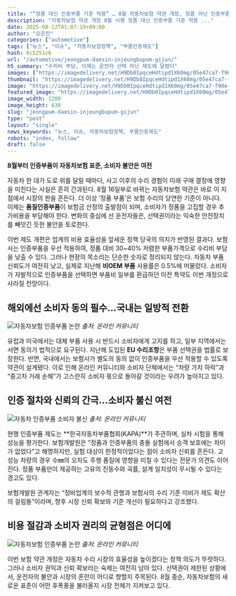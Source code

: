 ```yaml
---
title: "“정품 대신 인증부품 기준 적용” … 8월 자동차보험 약관 개정, 정품 아닌 인증부품 의무화에 운전자들 ‘반발’"
description: "자동차보험 약관 개정 8월 시행 정품 대신 인증부품 기준 적용 ..."
date: 2025-08-12T01:07:19+09:00
author: "오은진"
categories: ["automotive"]
tags: ["뉴스", "이슈", "자동차보험정책", "부품인증제도"]
hash: 6c5251c6
url: "/automotive/jeongpum-daesin-injeungbupum-gijun/"
h5_summary: "수리비 부담, 이제는 운전자 선택 아닌 제도에 달렸다"
images: ["https://imagedelivery.net/H9Db0IpqceHdtipd1X60mg/05e47ca7-f90e-482b-53b1-9e8f8304dc00/public", "https://imagedelivery.net/H9Db0IpqceHdtipd1X60mg/27d20b09-ebc0-49c4-5279-a0269fecc800/public", "https://imagedelivery.net/H9Db0IpqceHdtipd1X60mg/d451c5eb-c00e-47c9-fca2-872e731c5400/public", "https://imagedelivery.net/H9Db0IpqceHdtipd1X60mg/c8542213-7961-458c-c25f-f9f4c2a7b200/public"]
thumbnail: "https://imagedelivery.net/H9Db0IpqceHdtipd1X60mg/05e47ca7-f90e-482b-53b1-9e8f8304dc00/public"
image: "https://imagedelivery.net/H9Db0IpqceHdtipd1X60mg/05e47ca7-f90e-482b-53b1-9e8f8304dc00/public"
featured_image: "https://imagedelivery.net/H9Db0IpqceHdtipd1X60mg/05e47ca7-f90e-482b-53b1-9e8f8304dc00/public"
image_width: 1200
image_height: 630
slug: "jeongpum-daesin-injeungbupum-gijun"
type: "post"
layout: "single"
news_keywords: "뉴스, 이슈, 자동차보험정책, 부품인증제도"
robots: "index, follow"
draft: false
---
```


**8월부터 인증부품이 자동차보험 표준, 소비자 불안은 여전**

자동차 한 대가 도로 위를 달릴 때마다, 사고 이후의 수리 경험이 미래 구매 결정에 영향을 미친다는 사실은 흔히 간과된다. 8월 16일부로 바뀌는 자동차보험 약관은 바로 이 지점에서 시장의 판을 흔든다. 더 이상 ‘정품 부품’은 보험 수리의 당연한 기준이 아니다. 이제는 **품질인증부품**이 보험금 산정의 출발점이 되며, 소비자가 정품을 고집할 경우 추가비용을 부담해야 한다. 변화의 중심에 선 운전자들은, 선택권이라는 익숙한 안전장치를 빼앗긴 듯한 불안을 토로한다.

이번 제도 개편은 업계의 비용 효율성을 앞세운 정책 당국의 의지가 반영된 결과다. 보험사는 인증부품을 우선 적용하여, 정품 대비 30~40% 저렴한 부품가격으로 수리비 부담을 낮출 수 있다. 그러나 현장의 목소리는 단순한 숫자로 정리되지 않는다. 자동차 부품 신뢰도가 여전히 낮고, 실제로 지난해 **비OEM 부품** 사용률은 0.5%에 머물렀다. 소비자가 자발적으로 인증부품을 선택하면 부품비 일부를 환급하던 이전 특약도 이번 개정으로 사라질 전망이다.

## 해외에선 소비자 동의 필수…국내는 일방적 전환

![자동차보험 인증부품 논란](https://imagedelivery.net/H9Db0IpqceHdtipd1X60mg/c8542213-7961-458c-c25f-f9f4c2a7b200/public)
*출처: 온라인 커뮤니티*


유럽과 미국에서는 대체 부품 사용 시 반드시 소비자에게 고지를 하고, 일부 지역에서는 서면 동의가 법적으로 요구된다. 지난해 도입된 **EU 수리조항**은 부품 선택권을 법률로 보장한다. 반면, 국내에서는 보험사가 별도의 동의 없이 인증부품을 우선 적용할 수 있도록 약관이 설계됐다. 이로 인해 온라인 커뮤니티와 소비자 단체에서는 “차량 가치 하락”과 “중고차 거래 손해”가 고스란히 소비자 몫으로 돌아갈 것이라는 우려가 높아지고 있다.

## 인증 절차와 신뢰의 간극…소비자 불신 여전

![자동차 인증부품 소비자 불신](https://imagedelivery.net/H9Db0IpqceHdtipd1X60mg/27d20b09-ebc0-49c4-5279-a0269fecc800/public)
*출처: 온라인 커뮤니티*


현행 인증부품 제도는 **한국자동차부품협회(KAPA)**가 주관하며, 실차 시험을 통해 성능을 평가한다. 보험개발원은 “정품과 인증부품의 충돌 실험에서 승객 보호에는 차이가 없었다”고 해명하지만, 실험 대상이 한정적이었다는 점이 소비자 신뢰를 흔든다. 고성능 차량의 경우 수㎜의 오차도 주행 품질에 영향을 미칠 수 있다는 전문가 의견도 이어진다. 정품 부품만이 제공하는 고유의 진동수와 곡률, 설계 일치성이 무시될 수 있다는 경고도 있다.

보험개발원 관계자는 “정비업계의 보수적 관행과 보험사의 수리 기준 미비가 제도 확산의 걸림돌”이라며, 향후 시장 신뢰 확보와 기준 개선이 필요하다고 강조했다.

## 비용 절감과 소비자 권리의 균형점은 어디에

![자동차보험 인증부품 논란](https://imagedelivery.net/H9Db0IpqceHdtipd1X60mg/d451c5eb-c00e-47c9-fca2-872e731c5400/public)
*출처: 온라인 커뮤니티*


이번 보험 약관 개정은 자동차 수리 시장의 효율성을 높이겠다는 정책 의도가 뚜렷하다. 그러나 소비자 권익과 신뢰 확보라는 숙제는 여전히 남아 있다. 선택권이 제한된 상황에서, 운전자의 불안과 시장의 혼란이 어디로 향할지 주목된다. 8월 중순, 자동차보험의 새로운 표준이 어떤 후폭풍을 불러올지 시장 전체가 지켜보고 있다.
